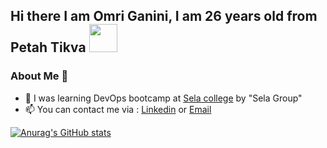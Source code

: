 ## Hi there I am Omri Ganini, I am 26 years old from Petah Tikva <img src="https://github.com/mitul3737/mitul3737/blob/main/Wave.gif" height="45px" width="45px">

### About Me 🚀
* 🌱 I was learning DevOps bootcamp at [Sela college](https://www.sela.co.il/) by "Sela Group"
* 📫 You can contact me via : [Linkedin](https://il.linkedin.com/in/omri-ganini-b46539225) or [Email](mailto:omriganini6@gmail.com?subject=Hey%20Omri%20I%20arrived%20from%20Github)




[![Anurag's GitHub stats](https://github-readme-stats.vercel.app/api?username=omriganini)](https://github.com/omriganini/github-readme-stats)
